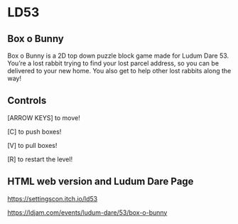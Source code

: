 # LD53



## Box o Bunny

Box o Bunny is a 2D top down puzzle block game made for Ludum Dare 53. You’re a lost rabbit trying to find your lost parcel address, so you can be delivered to your new home. You also get to help other lost rabbits along the way!

## Controls

[ARROW KEYS] to move!

[C] to push boxes!

[V] to pull boxes!

[R] to restart the level!

## HTML web version and Ludum Dare Page

https://settingscon.itch.io/ld53

https://ldjam.com/events/ludum-dare/53/box-o-bunny

